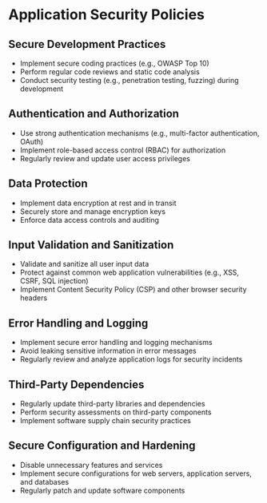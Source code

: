 # Application Security Policies

## Secure Development Practices
- Implement secure coding practices (e.g., OWASP Top 10)
- Perform regular code reviews and static code analysis
- Conduct security testing (e.g., penetration testing, fuzzing) during development

## Authentication and Authorization
- Use strong authentication mechanisms (e.g., multi-factor authentication, OAuth)
- Implement role-based access control (RBAC) for authorization
- Regularly review and update user access privileges

## Data Protection
- Implement data encryption at rest and in transit
- Securely store and manage encryption keys
- Enforce data access controls and auditing

## Input Validation and Sanitization
- Validate and sanitize all user input data
- Protect against common web application vulnerabilities (e.g., XSS, CSRF, SQL injection)
- Implement Content Security Policy (CSP) and other browser security headers

## Error Handling and Logging
- Implement secure error handling and logging mechanisms
- Avoid leaking sensitive information in error messages
- Regularly review and analyze application logs for security incidents

## Third-Party Dependencies
- Regularly update third-party libraries and dependencies
- Perform security assessments on third-party components
- Implement software supply chain security practices

## Secure Configuration and Hardening
- Disable unnecessary features and services
- Implement secure configurations for web servers, application servers, and databases
- Regularly patch and update software components